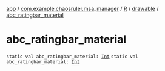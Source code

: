 [app](../../../index.md) / [com.example.chaosruler.msa_manager](../../index.md) / [R](../index.md) / [drawable](index.md) / [abc_ratingbar_material](.)

# abc_ratingbar_material

`static val abc_ratingbar_material: `[`Int`](https://kotlinlang.org/api/latest/jvm/stdlib/kotlin/-int/index.html)
`static val abc_ratingbar_material: `[`Int`](https://kotlinlang.org/api/latest/jvm/stdlib/kotlin/-int/index.html)